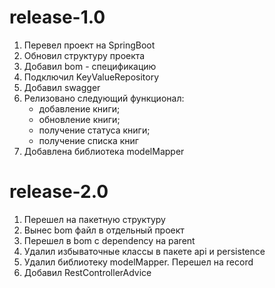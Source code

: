 # release-1.0
1. Перевел проект на SpringBoot
2. Обновил структуру проекта
3. Добавил bom - спецификацию
4. Подключил KeyValueRepository
5. Добавил swagger
6. Релизовано следующий функционал:
   - добавление книги;
   - обновление книги;
   - получение статуса книги;
   - получение списка книг
7. Добавлена библиотека modelMapper

# release-2.0
1. Перешел на пакетную структуру
2. Вынес bom файл в отдельный проект
3. Перешел в bom с dependency на parent
4. Удалил избываточные классы в пакете api и persistence
5. Удалил библиотеку modelMapper. Перешел на record
6. Добавил RestControllerAdvice